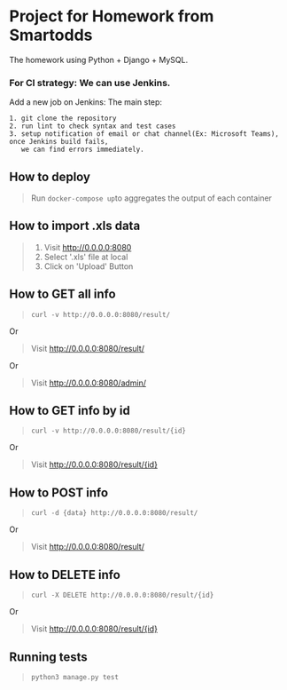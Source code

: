 Project for Homework from Smartodds
==================================

The homework using Python + Django + MySQL.

### For CI strategy: We can use Jenkins.
Add a new job on Jenkins: 
The main step:
```
1. git clone the repository
2. run lint to check syntax and test cases
3. setup notification of email or chat channel(Ex: Microsoft Teams), once Jenkins build fails, 
   we can find errors immediately.
```

## How to deploy ##
> Run `docker-compose up`to aggregates the output of each container


## How to import .xls data ##
>  1. Visit <http://0.0.0.0:8080>
>  2. Select '.xls' file at local
>  3. Click on 'Upload' Button

## How to GET all info ##

> `curl -v http://0.0.0.0:8080/result/`

Or

> Visit <http://0.0.0.0:8080/result/>


Or

> Visit <http://0.0.0.0:8080/admin/>

## How to GET info by id ##

> `curl -v http://0.0.0.0:8080/result/{id}`

Or

> Visit <http://0.0.0.0:8080/result/{id}>

## How to POST info ##

> `curl -d {data} http://0.0.0.0:8080/result/`

Or

> Visit <http://0.0.0.0:8080/result/>

## How to DELETE info ##

> `curl -X DELETE http://0.0.0.0:8080/result/{id}`

Or

> Visit <http://0.0.0.0:8080/result/{id}>

## Running tests ##
> `python3 manage.py test`
